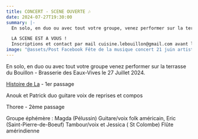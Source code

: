 ```yaml
---
title: CONCERT - SCENE OUVERTE 🎶
date: 2024-07-27T19:30:00
summary: |-
  En solo, en duo ou avec tout votre groupe, venez performer sur la terrasse du Bouillon - Brasserie des Eaux-Vives le 27 Juillet 2024

  LA SCENE EST A VOUS !
  Inscriptions et contact par mail cuisine.lebouillon@gmail.com avant le 21/07/2024
image: "@assets/Post Facebook Fête de la musique concert 21 juin artistes (1).png"
---
```


En solo, en duo ou avec tout votre groupe venez performer sur la terrasse du Bouillon - Brasserie des Eaux-Vives le 27 Juillet 2024.

[Histoire de La](https://www.facebook.com/profile.php?id=100083445604688&__cft__[0]=AZXjx_OA6Uz_6ENnwArXf0vFbWZbuml-iS9HudDoFSe2MkXfUnobBJaFdIoe7nf0Iyqx3w78bsHmfz982m0RYsqY8OezZSsuUZl9n_apegN1yNrvKMvitsf1K4tgH2lxT75kjqqMB5Kc16hGpiIXCPBsdbv8NQV1dVhEAZ-8kxEvHA&__tn__=-]K-R) - 1er passage

Anouk et Patrick duo guitare voix de reprises et compos

Thoree - 2ème passage

Groupe éphémère : Magda (Pélussin) Guitare/voix folk américain, Eric (Saint-Pierre-de-Boeuf) Tambour/voix et Jessica ( St Colombe) Flûte amérindienne

